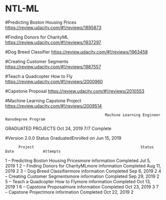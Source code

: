 # NTL-ML

#Predicting Boston Housing Prices
https://review.udacity.com/#!/reviews/1895873

#Finding Donors for CharityML
https://review.udacity.com/#!/reviews/1937297

#Dog Breed Classifier
https://review.udacity.com/#!/reviews/1963458

#Creating Customer Segments
https://review.udacity.com/#!/reviews/1987557

#Teach a Quadcopter How to Fly
https://review.udacity.com/#!/reviews/2000960

#Capstone Proposal
https://review.udacity.com/#!/reviews/2010553

#Machine Learning Capstone Project
https://review.udacity.com/#!/reviews/2009514


                                                 Machine Learning Engineer Nanodegree Program

GRADUATED                                      PROJECTS
Oct 24, 2019                                  7/7 Complete   

#Version 2.0.0                                    Status GraduatedEnrolled on Jun 15, 2019

          Project	                                             Status	                    Date             Attempts
1 – Predicting Boston Housing Pricesmore information	    Completed                    	Jul 5, 2019          1
2 – Finding Donors for CharityMLmore information	              Completed	                    Aug 11, 2019      	 2
3 – Dog Breed Classifiermore information	              Completed                 	Sep 6, 2019    	 2
4 – Creating Customer Segmentsmore information	              Completed	                    Sep 29, 2019	 2
5 – Teach a Quadcopter How to Flymore information	              Completed              		Oct 13, 2019	 1
6 – Capstone Proposalmore information	                        Completed                	          Oct 23, 2019	 3
7 – Capstone Projectmore information	                        Completed	                    Oct 22, 2019	 2


